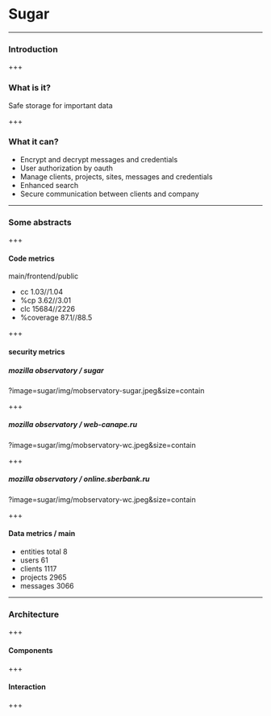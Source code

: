 # Sugar

---

### Introduction

+++

### What is it?

Safe storage for important data

+++

### What it can?

* Encrypt and decrypt messages and credentials
* User authorization by oauth
* Manage clients, projects, sites, messages and credentials
* Enhanced search
* Secure communication between clients and company

---

### Some abstracts

+++

#### Code metrics

main/frontend/public
* cc 1.03//1.04
* %cp 3.62//3.01
* clc 15684//2226
* %coverage 87.1//88.5

+++

#### security metrics

##### mozilla observatory / sugar

?image=sugar/img/mobservatory-sugar.jpeg&size=contain

+++

##### mozilla observatory / web-canape.ru

?image=sugar/img/mobservatory-wc.jpeg&size=contain

+++

##### mozilla observatory / online.sberbank.ru

?image=sugar/img/mobservatory-wc.jpeg&size=contain

+++

#### Data metrics / main

* entities total 8
* users 61
* clients 1117
* projects 2965
* messages 3066

---

### Architecture

+++

#### Components

+++

#### Interaction



+++
